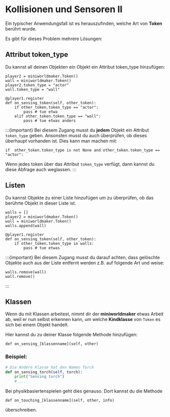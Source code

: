 Kollisionen und Sensoren II
=================

Ein typischer Anwendungsfall ist es herauszufinden, welche Art von **Token** berührt wurde. 

Es gibt für dieses Problem mehrere Lösungen:

## Attribut token_type

Du kannst all deinen Objekten ein Objekt ein Attribut token_type hinzufügen:

```
player2 = miniworldmaker.Token()
wall = miniworldmaker.Token()
player2.token_type = "actor"
wall.token_type = "wall"

@player1.register
def on_sensing_token(self, other_token):
    if other_token.token_type == "actor":
        pass # tue etwa
    elif other_token.token_type == "wall":
        pass # tue etwas anders
```

:::{important} 
Bei diesem Zugang musst du **jedem** Objekt ein Attribut `token_type` geben. Ansonsten musst du auch überprüfen, ob dieses überhaupt vorhanden ist.
Dies kann man machen mit:
```
if  other_token.token_type is not None and other_token.token_type == "actor":
```
Wenn jedes token über das Attribut `token_type` verfügt, dann kannst du diese Abfrage auch weglassen.
:::  

## Listen

Du kannst Objekte zu einer Liste hinzufügen um zu überprüfen, ob das berührte Objekt in dieser Liste ist.

```
walls = []
player2 = miniworldmaker.Token()
wall = miniworldmaker.Token()
walls.append(wall)

@player1.register
def on_sensing_token(self, other_token):
    if other_token.token_type in walls:
        pass # tue etwas
```

:::{important} 
Bei diesem Zugang musst du darauf achten, dass gelöschte Objekte auch aus der Liste entfernt werden z.B. auf folgende Art und weise:
``` 
walls.remove(wall)
wall.remove()
```
:::  

## Klassen

Wenn du mit Klassen arbeitest, nimmt dir der **miniworldmaker** etwas Arbeit ab, weil er nun selbst erkennen kann, um welche **Kindklasse** von `Token` es sich bei einem Objekt handelt.

Hier kannst du zu deiner Klasse folgende Methode hinzufügen:

`def on_sensing_[klassenname](self, other)`

### Beispiel:

```python
# Die Andere Klasse hat den Namen Torch
def on_sensing_torch(self, torch):
    print("Sensing torch")
    # ...
```

Bei physikbasiertenspielen geht dies genauso. Dort kannst du die Methode

`def on_touching_[klassenname](self, other, info)`

überschreiben.